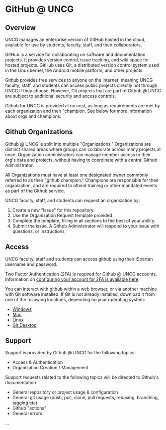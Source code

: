 # GitHub @ UNCG

## Overview

UNCG manages an enterprise version of GitHub hosted in the cloud, available for use by students, faculty, staff, and their collaborators.

GitHub is a service for collaborating on software and documentation projects. It provides version control, issue tracking, and wiki space for hosted projects. GitHub uses Git, a distributed version control system used in the Linux kernel, the Android mobile platform, and other projects.

Github provides free services to anyone on the internet, meaning UNCG faculty, staff, and students can access public projects directly not through UNCG if they choose. However, Git projects that are part of Github @ UNCG are subject to additional security and access controls.

Github for UNCG is provided at no cost, as long as requirements are met by each organization and their "champion. See below for more information about orgs and champions.

## Github Organizations

Github @ UNCG is split into multiple "Organizations." Organizations are distinct shared areas where groups can collaborate across many projects at once. Organization administrators can manage member access to their org's data and projects, without having to coordinate with a central Github Administrator.

All Organizations must have at least one designated owner commonly referred to as their "github champion." Champions are responsible for their organization, and are required to attend training or other mandated events as part of the Github service. 

UNCG faculty, staff, and students can request an organization by:
 1. Create a new "Issue" for this repository.
 2. Use the Organization Request template provided
 3. Complete the template, filling in all sections to the best of your ability. 
 4. Submit the issue. A Github Administrator will respond to your issue with questions, or instructions

## Access

UNCG faculty, staff and students can access github using their iSpartan username and password. 

Two Factor Authentication (2FA) is required for Github @ UNCG accounts. Information on [configuring your account for 2FA is available here](https://docs.github.com/en/github/authenticating-to-github/securing-your-account-with-two-factor-authentication-2fa).

You can interact with github within a web browser, or via another machine with Git software installed. If Git is not already installed, download it from one of the following locations, depending on your operating system:
 - [Windows](https://git-scm.com/download/win)
 - [Mac](https://git-scm.com/download/mac)
 - [Linux](https://www.git-scm.com/download/linux)
 - [Git Desktop](https://desktop.github.com)

## Support

Support is provided by Github @ UNCG for the following topics:
 - Access & Authentication
 - Organization Creation / Management

Support requests related to the following topics will be directed to Github's documentation
 - General repository or project usage & configuration
 - General git usage (push, pull, clone, pull requests, rebasing, branching, tagging etc)
 - Github "actions"
 - General errors


...
